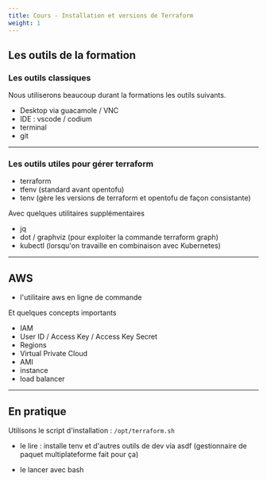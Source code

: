 ```yaml
---
title: Cours - Installation et versions de Terraform
weight: 1
---
```



## Les outils de la formation 

### Les outils classiques 

Nous utiliserons beaucoup durant la formations les outils suivants. 

* Desktop via guacamole / VNC
* IDE : vscode / codium
* terminal
* git

---

### Les outils utiles pour gérer terraform  

* terraform 
* tfenv (standard avant opentofu)
* tenv (gère les versions de terraform et opentofu de façon consistante)
 
Avec quelques utilitaires supplémentaires
* jq
* dot / graphviz (pour exploiter la commande terraform graph)
* kubectl (lorsqu'on travaille en combinaison avec Kubernetes)

---

## AWS 

* l'utilitaire aws en ligne de commande 

Et quelques concepts importants 
* IAM
* User ID / Access Key / Access Key Secret 
* Regions
* Virtual Private Cloud
* AMI
* instance 
* load balancer 

---

## En pratique

Utilisons le script d'installation : `/opt/terraform.sh`

- le lire : installe tenv et d'autres outils de dev via asdf (gestionnaire de paquet multiplateforme fait pour ça)

- le lancer avec bash


